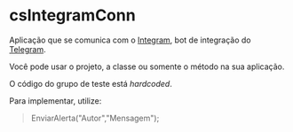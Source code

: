 # csIntegramConn
Aplicação que se comunica com o [Integram](http://integram.org/), bot de integração do [Telegram](https://telegram.org/).

Você pode usar o projeto, a classe ou somente o método na sua aplicação.

O código do grupo de teste está _hardcoded_.

Para implementar, utilize: 

> EnviarAlerta("Autor","Mensagem");



